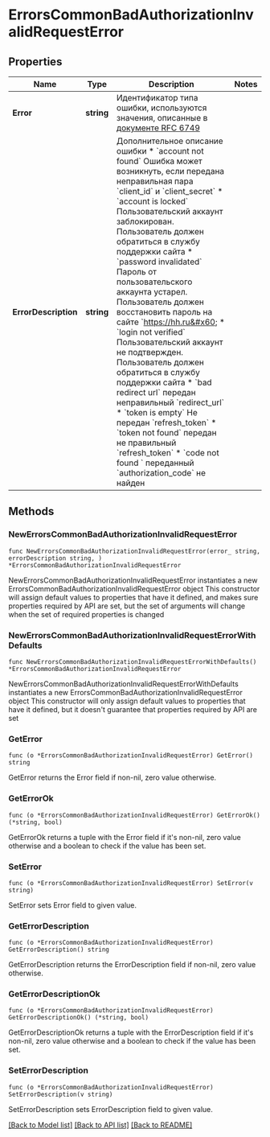 # ErrorsCommonBadAuthorizationInvalidRequestError

## Properties

Name | Type | Description | Notes
------------ | ------------- | ------------- | -------------
**Error** | **string** | Идентификатор типа ошибки, используются значения, описанные в [документе RFC 6749](http://tools.ietf.org/html/rfc6749#section-5.2)  | 
**ErrorDescription** | **string** | Дополнительное описание ошибки * &#x60;account not found&#x60; Ошибка может возникнуть, если передана неправильная пара &#x60;client_id&#x60; и &#x60;client_secret&#x60; * &#x60;account is locked&#x60; Пользовательский аккаунт заблокирован. Пользователь должен обратиться в службу поддержки сайта * &#x60;password invalidated&#x60; Пароль от пользовательского аккаунта устарел. Пользователь должен восстановить пароль на сайте &#x60;https://hh.ru&#x60; * &#x60;login not verified&#x60; Пользовательский аккаунт не подтвержден. Пользователь должен обратиться в службу поддержки сайта * &#x60;bad redirect url&#x60; передан неправильный &#x60;redirect_url&#x60; * &#x60;token is empty&#x60; Не передан &#x60;refresh_token&#x60; * &#x60;token not found&#x60; передан не правильный &#x60;refresh_token&#x60; * &#x60;code not found &#x60; переданный &#x60;authorization_code&#x60; не найден  | 

## Methods

### NewErrorsCommonBadAuthorizationInvalidRequestError

`func NewErrorsCommonBadAuthorizationInvalidRequestError(error_ string, errorDescription string, ) *ErrorsCommonBadAuthorizationInvalidRequestError`

NewErrorsCommonBadAuthorizationInvalidRequestError instantiates a new ErrorsCommonBadAuthorizationInvalidRequestError object
This constructor will assign default values to properties that have it defined,
and makes sure properties required by API are set, but the set of arguments
will change when the set of required properties is changed

### NewErrorsCommonBadAuthorizationInvalidRequestErrorWithDefaults

`func NewErrorsCommonBadAuthorizationInvalidRequestErrorWithDefaults() *ErrorsCommonBadAuthorizationInvalidRequestError`

NewErrorsCommonBadAuthorizationInvalidRequestErrorWithDefaults instantiates a new ErrorsCommonBadAuthorizationInvalidRequestError object
This constructor will only assign default values to properties that have it defined,
but it doesn't guarantee that properties required by API are set

### GetError

`func (o *ErrorsCommonBadAuthorizationInvalidRequestError) GetError() string`

GetError returns the Error field if non-nil, zero value otherwise.

### GetErrorOk

`func (o *ErrorsCommonBadAuthorizationInvalidRequestError) GetErrorOk() (*string, bool)`

GetErrorOk returns a tuple with the Error field if it's non-nil, zero value otherwise
and a boolean to check if the value has been set.

### SetError

`func (o *ErrorsCommonBadAuthorizationInvalidRequestError) SetError(v string)`

SetError sets Error field to given value.


### GetErrorDescription

`func (o *ErrorsCommonBadAuthorizationInvalidRequestError) GetErrorDescription() string`

GetErrorDescription returns the ErrorDescription field if non-nil, zero value otherwise.

### GetErrorDescriptionOk

`func (o *ErrorsCommonBadAuthorizationInvalidRequestError) GetErrorDescriptionOk() (*string, bool)`

GetErrorDescriptionOk returns a tuple with the ErrorDescription field if it's non-nil, zero value otherwise
and a boolean to check if the value has been set.

### SetErrorDescription

`func (o *ErrorsCommonBadAuthorizationInvalidRequestError) SetErrorDescription(v string)`

SetErrorDescription sets ErrorDescription field to given value.



[[Back to Model list]](../README.md#documentation-for-models) [[Back to API list]](../README.md#documentation-for-api-endpoints) [[Back to README]](../README.md)


